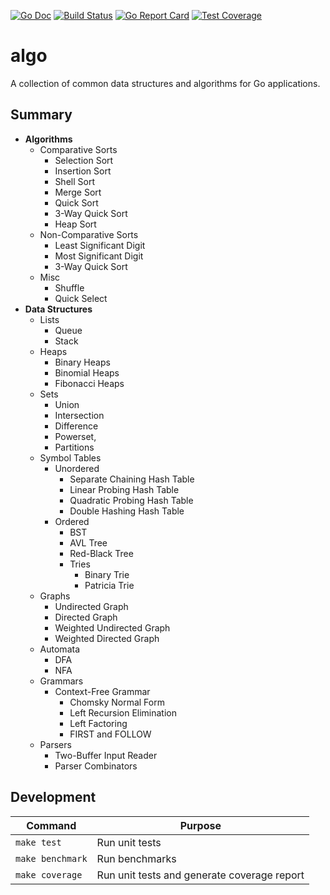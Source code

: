 [![Go Doc][godoc-image]][godoc-url]
[![Build Status][workflow-image]][workflow-url]
[![Go Report Card][goreport-image]][goreport-url]
[![Test Coverage][codecov-image]][codecov-url]

# algo

A collection of common data structures and algorithms for Go applications.

## Summary

  - **Algorithms**
    - Comparative Sorts
      - Selection Sort
      - Insertion Sort
      - Shell Sort
      - Merge Sort
      - Quick Sort
      - 3-Way Quick Sort
      - Heap Sort
    - Non-Comparative Sorts
      - Least Significant Digit
      - Most Significant Digit
      - 3-Way Quick Sort
    - Misc
      - Shuffle
      - Quick Select
  - **Data Structures**
    - Lists
      - Queue
      - Stack
    - Heaps
      - Binary Heaps
      - Binomial Heaps
      - Fibonacci Heaps
    - Sets
      - Union
      - Intersection
      - Difference
      - Powerset,
      - Partitions
    - Symbol Tables
      - Unordered
        - Separate Chaining Hash Table
        - Linear Probing Hash Table
        - Quadratic Probing Hash Table
        - Double Hashing Hash Table
      - Ordered
        - BST
        - AVL Tree
        - Red-Black Tree
        - Tries
          - Binary Trie
          - Patricia Trie
    - Graphs
      - Undirected Graph
      - Directed Graph
      - Weighted Undirected Graph
      - Weighted Directed Graph
    - Automata
      - DFA
      - NFA
    - Grammars
      - Context-Free Grammar
        - Chomsky Normal Form
        - Left Recursion Elimination
        - Left Factoring
        - FIRST and FOLLOW
    - Parsers
      - Two-Buffer Input Reader
      - Parser Combinators

## Development

| Command          | Purpose                                     |
|------------------|---------------------------------------------|
| `make test`      | Run unit tests                              |
| `make benchmark` | Run benchmarks                              |
| `make coverage`  | Run unit tests and generate coverage report |


[godoc-url]: https://pkg.go.dev/github.com/moorara/algo
[godoc-image]: https://pkg.go.dev/badge/github.com/moorara/algo
[workflow-url]: https://github.com/moorara/algo/actions
[workflow-image]: https://github.com/moorara/algo/workflows/Go/badge.svg
[goreport-url]: https://goreportcard.com/report/github.com/moorara/algo
[goreport-image]: https://goreportcard.com/badge/github.com/moorara/algo
[codecov-url]: https://codecov.io/gh/moorara/algo
[codecov-image]: https://codecov.io/gh/moorara/algo/branch/main/graph/badge.svg
